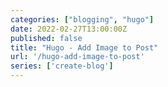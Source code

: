 ```yaml
---
categories: ["blogging", "hugo"]
date: 2022-02-27T13:00:00Z
published: false
title: "Hugo - Add Image to Post"
url: '/hugo-add-image-to-post'
series: ['create-blog']
---
```

